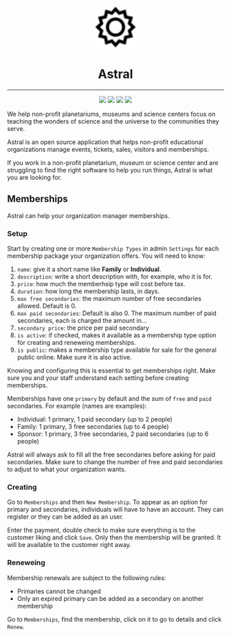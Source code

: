 <p align="center">
  <img src="https://raw.githubusercontent.com/anderfernandes/astral/refs/heads/beta/server/storage/app/public/logo.svg" width="100" />
</p>

<h1 align="center">Astral</h1>

<hr />

<p align="center">
  <img src="https://img.shields.io/badge/version-2.0.0--alpha.0-black" />
  <img src="https://img.shields.io/github/issues/anderfernandes/astral" />
  <img src="https://img.shields.io/github/stars/anderfernandes/astral" />
  <img src="https://img.shields.io/github/license/anderfernandes/astral" />
</p>

We help non-profit planetariums, museums and science centers focus on teaching the wonders of science and the universe to the communities they serve.

Astral is an open source application that helps non-profit educational organizations manage events, tickets, sales, visitors and memberships.

If you work in a non-profit planetarium, museum or science center and are struggling to find the right software to help you run things, Astral is what you are looking for.

## Memberships

Astral can help your organization manager memberships.

### Setup

Start by creating one or more `Membership Types` in admin `Settings` for each membership package your organization offers. You will need to know:

1. `name`: give it a short name like **Family** or **Individual**.
2. `description`: write a short description with, for example, who it is for.
3. `price`: how much the memberhsip type will cost before tax.
4. `duration`: how long the membership lasts, in days.
5. `max free secondaries`: the maximum number of free secondaries allowed. Default is 0.
6. `max paid secondaries`: Default is also 0. The maximum number of paid secondaries, each is charged the amount in...
7. `secondary price`: the price per paid secondary
8. `is active`: if checked, makes it available as a membership type option for creating and reneweing memberships.
9. `is public`: makes a membership type available for sale for the general public online. Make sure it is also active.

Knowing and configuring this is essential to get memberships right. Make sure you and your staff understand each setting before creating memberships.

Memberships have one `primary` by default and the sum of `free` and `paid` secondaries. For example (names are examples):

- Individual: 1 primary, 1 paid secondary (up to 2 people)
- Family: 1 primary, 3 free secondaries (up to 4 people)
- Sponsor: 1 primary, 3 free secondaries, 2 paid secondaries (up to 6 people)

Astral will always ask to fill all the free secondaries before asking for paid secondaries. Make sure to change the number of free and paid secondaries to adjust to what your organization wants.

### Creating

Go to `Memberships` and then `New Membership`. To appear as an option for primary and secondaries, individuals will have to have an account. They can register or they can be added as an user.

Enter the payment, double check to make sure everything is to the customer liking and click `Save`. Only then the membership will be granted. It will be available to the customer right away.

### Reneweing

Membership renewals are subject to the following rules:
- Primaries cannot be changed
- Only an expired primary can be added as a secondary on another membership

Go to `Memberships`, find the membership, click on it to go to details and click `Renew`.
